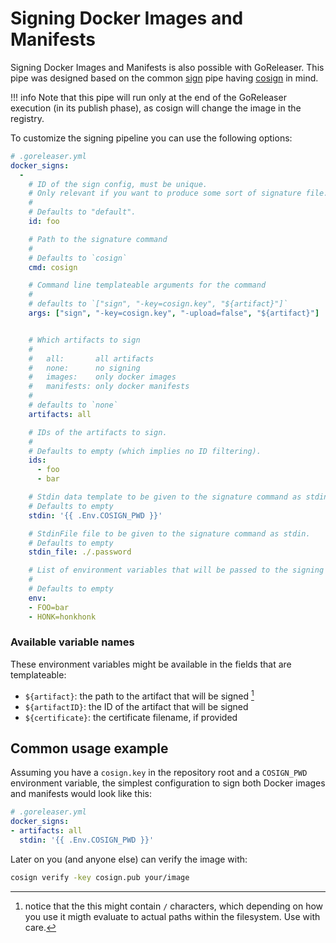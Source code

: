 # Signing Docker Images and Manifests

Signing Docker Images and Manifests is also possible with GoReleaser.
This pipe was designed based on the common [sign](/customization/sign/) pipe having [cosign](https://github.com/sigstore/cosign) in mind.

!!! info
    Note that this pipe will run only at the end of the GoReleaser execution (in its publish phase), as cosign will change the image in the registry.


To customize the signing pipeline you can use the following options:

```yaml
# .goreleaser.yml
docker_signs:
  -
    # ID of the sign config, must be unique.
    # Only relevant if you want to produce some sort of signature file.
    #
    # Defaults to "default".
    id: foo

    # Path to the signature command
    #
    # Defaults to `cosign`
    cmd: cosign

    # Command line templateable arguments for the command
    #
    # defaults to `["sign", "-key=cosign.key", "${artifact}"]`
    args: ["sign", "-key=cosign.key", "-upload=false", "${artifact}"]


    # Which artifacts to sign
    #
    #   all:       all artifacts
    #   none:      no signing
    #   images:    only docker images
    #   manifests: only docker manifests
    #
    # defaults to `none`
    artifacts: all

    # IDs of the artifacts to sign.
    #
    # Defaults to empty (which implies no ID filtering).
    ids:
      - foo
      - bar

    # Stdin data template to be given to the signature command as stdin.
    # Defaults to empty
    stdin: '{{ .Env.COSIGN_PWD }}'

    # StdinFile file to be given to the signature command as stdin.
    # Defaults to empty
    stdin_file: ./.password

    # List of environment variables that will be passed to the signing command as well as the templates.
    #
    # Defaults to empty
    env:
    - FOO=bar
    - HONK=honkhonk
```

### Available variable names

These environment variables might be available in the fields that are templateable:

- `${artifact}`: the path to the artifact that will be signed [^1]
- `${artifactID}`: the ID of the artifact that will be signed
- `${certificate}`: the certificate filename, if provided

[^1]: notice that the this might contain `/` characters, which depending on how you use it migth evaluate to actual paths within the filesystem. Use with care.


## Common usage example

Assuming you have a `cosign.key` in the repository root and a `COSIGN_PWD`
environment variable, the simplest configuration to sign both Docker images
and manifests would look like this:

```yaml
# .goreleaser.yml
docker_signs:
- artifacts: all
  stdin: '{{ .Env.COSIGN_PWD }}'
```

Later on you (and anyone else) can verify the image with:

```sh
cosign verify -key cosign.pub your/image
```
